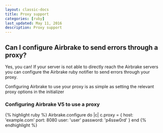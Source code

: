 ```yaml
---
layout: classic-docs
title: Proxy support
categories: [ruby]
last_updated: May 11, 2016
description: Proxy support
---
```


## Can I configure Airbrake to send errors through a proxy?

Yes, you can! If your server is not able to directly reach the Airbrake
servers you can configure the Airbrake ruby notifier to send errors through
your proxy.

Configuring Airbrake to use your proxy is as simple as setting the relevant proxy
options in the initializer

### Configuring Airbrake V5 to use a proxy

{% highlight ruby %}
Airbrake.configure do |c|
  c.proxy = {
    host: 'example.com'
    port: 8080
    user: 'user'
    password: 'p4ssw0rd'
  }
end
{% endhighlight %}
